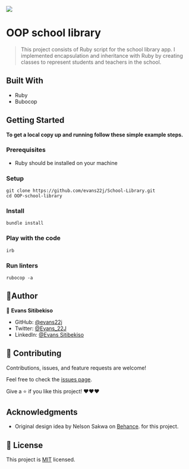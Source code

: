 ![](https://img.shields.io/badge/Microverse-brown)

# OOP school library

> This project consists of Ruby script for the school library app. I implemented encapsulation and inheritance with Ruby by creating classes to represent students and teachers in the school.


## Built With

- Ruby
- Bubocop


## Getting Started

**To get a local copy up and running follow these simple example steps.**

### Prerequisites
- Ruby should be installed on your machine

### Setup
```
git clone https://github.com/evans22j/School-Library.git
cd OOP-school-library
```
### Install
```
bundle install
```

### Play with the code
```
irb
```

### Run linters
```
rubocop -a
```
## 👤Author

👤 **Evans Sitibekiso**

- GitHub: [@evans22j](https://github.com/evans22j)
- Twitter: [@Evans_22J](https://twitter.com/Evans_22J)
- LinkedIn: [@Evans Sitibekiso](https://www.linkedin.com/in/evans-sitibekiso/)

## 🤝 Contributing

Contributions, issues, and feature requests are welcome!

Feel free to check the [issues page](../../issues/).

Give a :star: if you like this project! ❤️❤️❤️

## Acknowledgments

- Original design idea by Nelson Sakwa on [Behance](https://creativecommons.org/licenses/by-nc/4.0/). for this project.

## 📝 License

This project is [MIT](https://github.com/microverseinc/readme-template/blob/master/MIT.md) licensed.